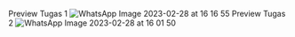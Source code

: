 Preview Tugas 1 ![WhatsApp Image 2023-02-28 at 16 16 55](https://user-images.githubusercontent.com/120321178/221781425-b2ff1944-3606-44fe-999a-4c51159b0f18.jpeg)
Preview Tugas 2 ![WhatsApp Image 2023-02-28 at 16 01 50](https://user-images.githubusercontent.com/120321178/221778745-999dc1d9-9e4f-4238-90ac-43886772d4b3.jpeg)
